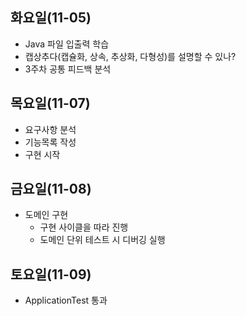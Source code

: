 ## 화요일(11-05)
- Java 파일 입출력 학습
- 캡상추다(캡슐화, 상속, 추상화, 다형성)를 설명할 수 있나?
- 3주차 공통 피드백 분석

## 목요일(11-07)
- 요구사항 분석
- 기능목록 작성
- 구현 시작

## 금요일(11-08)
- 도메인 구현
  - 구현 사이클을 따라 진행
  - 도메인 단위 테스트 시 디버깅 실행

## 토요일(11-09)
- ApplicationTest 통과
